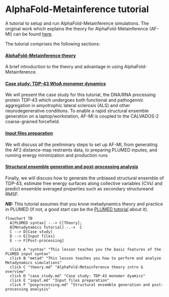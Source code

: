 # AlphaFold-Metainference tutorial
A tutorial to setup and run AlphaFold-Metainference simulations. The original work which explains the theory for AlphaFold-Metainference (AF-MI) can be found [here](https://www.biorxiv.org/content/10.1101/2023.01.19.524720v1.full).

The tutorial comprises the following sections:


#### [AlphaFold-Metainference theory](theory.md)
A brief introduction to the theory and advantage in using AlphaFold-Metainference.

#### [Case study: TDP-43 WtoA monomer dynamics](case_study.md)
We will present the case study for this tutorial, the DNA/RNA processing protein TDP-43 which undergoes both functional and pathogennic aggregation in amyotrophic lateral sclerosis (ALS) and other neurodegenerative conditions. To enable a rapid structural ensemble generation on a laptop/workstation, AF-MI is coupled to the CALVADOS-2 coarse-grained forcefield.

#### [Input files preparation](input.md)
We will discuss all the preliminary steps to set up AF-MI, from generating the AF2 distance-map restraints data, to preparing PLUMED inputes, and running energy minimization and production runs

#### [Structural ensemble generation and post-processing analysis](postprocessig.md)
Finally, we will discuss how to generate the unbiased structural ensemble of TDP-43, estimate free energy surfaces along collective variables (CVs) and predict ensemble averaged properties such as secondary structureand RMSF.

___NB:___ This tutorial assumes that you know metadynamics theory and practice in PLUMED (if not, a good start can be the [PLUMED tutorial](https://www.plumed-tutorials.org/lessons/21/004/data/NAVIGATION.html) about it).


```mermaid
flowchart TB
  A[PLUMED syntax] -.-> C[Theory];
  B[Metadynamics Tutorial] -.->  C
  C --> D[Case study]
  D --> E[Input files]
  E --> F[Post-processing]
  
  click A "syntax" "This lesson teaches you the basic features of the PLUMED input syntax"
  click B "metad" "This lesson teaches you how to perform and analyze Metadynamics simulations"
  click C "theory.md" "AlphaFold-Metainference theory intro & overview"
  click D "case_study.md" "Case study: TDP-43 monomer dyamics"
  click E "input.md" "Input files preparation"
  click F "posprocessing.md" "Structural ensemble generation and post-processing analysis"
```
